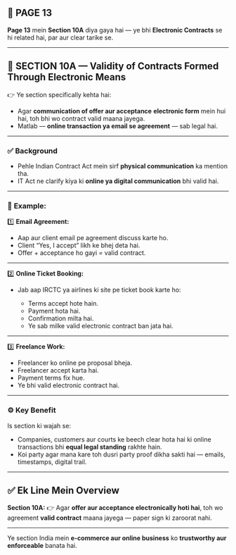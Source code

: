 ## 📄 **PAGE 13**

**Page 13** mein **Section 10A** diya gaya hai — ye bhi **Electronic Contracts** se hi related hai, par aur clear tarike se.

---

## 🔹 **SECTION 10A — Validity of Contracts Formed Through Electronic Means**

👉 Ye section specifically kehta hai:

* Agar **communication of offer aur acceptance** **electronic form** mein hui hai, toh bhi wo contract valid maana jayega.
* Matlab — **online transaction ya email se agreement** — sab legal hai.

---

### ✅ **Background**

* Pehle Indian Contract Act mein sirf **physical communication** ka mention tha.
* IT Act ne clarify kiya ki **online ya digital communication** bhi valid hai.

---

### 🧩 **Example:**

1️⃣ **Email Agreement:**

* Aap aur client email pe agreement discuss karte ho.
* Client “Yes, I accept” likh ke bhej deta hai.
* Offer + acceptance ho gayi = valid contract.

---

2️⃣ **Online Ticket Booking:**

* Jab aap IRCTC ya airlines ki site pe ticket book karte ho:

  * Terms accept hote hain.
  * Payment hota hai.
  * Confirmation milta hai.
  * Ye sab milke valid electronic contract ban jata hai.

---

3️⃣ **Freelance Work:**

* Freelancer ko online pe proposal bheja.
* Freelancer accept karta hai.
* Payment terms fix hue.
* Ye bhi valid electronic contract hai.

---

### ⚙️ **Key Benefit**

Is section ki wajah se:

* Companies, customers aur courts ke beech clear hota hai ki online transactions bhi **equal legal standing** rakhte hain.
* Koi party agar mana kare toh dusri party proof dikha sakti hai — emails, timestamps, digital trail.

---

## ✅ **Ek Line Mein Overview**

**Section 10A:**
👉 Agar **offer aur acceptance electronically hoti hai**, toh wo agreement **valid contract** maana jayega — paper sign ki zaroorat nahi.

---

Ye section India mein **e-commerce aur online business** ko **trustworthy aur enforceable** banata hai.
